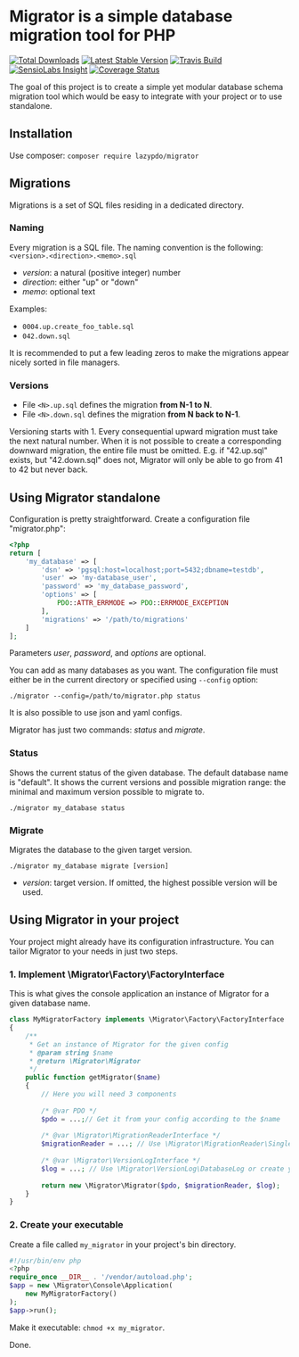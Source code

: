 # Migrator is a simple database migration tool for PHP
[![Total Downloads](https://img.shields.io/packagist/dt/lazypdo/migrator.svg)](https://packagist.org/packages/lazypdo/migrator)
[![Latest Stable Version](https://img.shields.io/packagist/v/lazypdo/migrator.svg)](https://packagist.org/packages/lazypdo/migrator)
[![Travis Build](https://travis-ci.org/lazypdo/migrator.svg?branch=master)](https://travis-ci.org/lazypdo/migrator)
[![SensioLabs Insight](https://img.shields.io/sensiolabs/i/c44976d6-9726-4aae-a423-865211cbc5b2.svg)](https://insight.sensiolabs.com/projects/c44976d6-9726-4aae-a423-865211cbc5b2)
[![Coverage Status](https://coveralls.io/repos/github/lazypdo/migrator/badge.svg?branch=master)](https://coveralls.io/github/lazypdo/migrator?branch=master)

The goal of this project is to create a simple yet modular database schema migration tool 
which would be easy to integrate with your project or to use standalone.

## Installation
Use composer: `composer require lazypdo/migrator`

## Migrations
Migrations is a set of SQL files residing in a dedicated directory.

### Naming
Every migration is a SQL file. The naming convention is the following:
`<version>.<direction>.<memo>.sql`

- _version_: a natural (positive integer) number
- _direction_: either "up" or "down"
- _memo_: optional text

Examples:
- `0004.up.create_foo_table.sql`
- `042.down.sql`

It is recommended to put a few leading zeros to make the migrations appear nicely sorted in file managers.

### Versions
* File `<N>.up.sql` defines the migration **from N-1 to N**. 
* File `<N>.down.sql` defines the migration **from N back to N-1**.

Versioning starts with 1. Every consequential upward migration must take the next natural number. 
When it is not possible to create a corresponding downward migration, the entire file must be omitted. 
E.g. if "42.up.sql" exists, but "42.down.sql" does not, Migrator will only be able to go from 41 to 42 but never back.

## Using Migrator standalone

Configuration is pretty straightforward. 
Create a configuration file "migrator.php":

```php
<?php
return [
    'my_database' => [
        'dsn' => 'pgsql:host=localhost;port=5432;dbname=testdb',
        'user' => 'my-database_user',
        'password' => 'my_database_password',
        'options' => [
            PDO::ATTR_ERRMODE => PDO::ERRMODE_EXCEPTION
        ],
        'migrations' => '/path/to/migrations'
    ]
];
```

Parameters _user_, _password_, and _options_ are optional.

You can add as many databases as you want. The configuration file must
either be in the current directory or specified using `--config` option:

`./migrator --config=/path/to/migrator.php status`

It is also possible to use json and yaml configs.

Migrator has just two commands: _status_ and _migrate_.

### Status
Shows the current status of the given database. The default database
name is "default". It shows the current versions and possible migration
range: the minimal and maximum version possible to migrate to.

`./migrator my_database status`

### Migrate
Migrates the database to the given target version.

`./migrator my_database migrate [version]`

* _version_: target version. If omitted, the highest possible version will be used.

## Using Migrator in your project
Your project might already have its configuration infrastructure.
You can tailor Migrator to your needs in just two steps.

### 1. Implement \Migrator\Factory\FactoryInterface
This is what gives the console application an instance of Migrator for
a given database name.

```php
class MyMigratorFactory implements \Migrator\Factory\FactoryInterface
{
    /**
     * Get an instance of Migrator for the given config
     * @param string $name
     * @return \Migrator\Migrator
     */
    public function getMigrator($name)
    {
        // Here you will need 3 components
        
        /* @var PDO */
        $pdo = ...;// Get it from your config according to the $name
        
        /* @var \Migrator\MigrationReaderInterface */
        $migrationReader = ...; // Use \Migrator\MigrationReader\SingleFolderCallbackMigrationReader or create your own
        
        /* @var \Migrator\VersionLogInterface */
        $log = ...; // Use \Migrator\VersionLog\DatabaseLog or create your own
        
        return new \Migrator\Migrator($pdo, $migrationReader, $log);
    }
}
```

### 2. Create your executable
Create a file called `my_migrator` in your project's bin directory.

```php
#!/usr/bin/env php
<?php
require_once __DIR__ . '/vendor/autoload.php';
$app = new \Migrator\Console\Application(
    new MyMigratorFactory()
);
$app->run();
```

Make it executable: `chmod +x my_migrator`.

Done.
